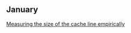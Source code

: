 ## January

[Measuring the size of the cache line empirically](https://lemire.me/blog/2023/12/12/measuring-the-size-of-the-cache-line-empirically/)  